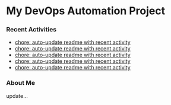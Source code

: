 # My DevOps Automation Project

### Recent Activities
<!-- activity:START -->
- [chore: auto-update readme with recent activity](https://github.com/kaigiii/mybowling-app/commit/5b498831d605183ad25cc3fb454fed674b4d9b32)
- [chore: auto-update readme with recent activity](https://github.com/kaigiii/mybowling-app/commit/2eeb9f6326b66e9caaa4c9972abe0c33dbdfd4e1)
- [chore: auto-update readme with recent activity](https://github.com/kaigiii/mybowling-app/commit/5dc8a32995d082eae3c0b26bdf23b458d0e5423e)
- [chore: auto-update readme with recent activity](https://github.com/kaigiii/mybowling-app/commit/e92fe06f8ebabe4567c0e65332fe4f8aa09b1133)
- [chore: auto-update readme with recent activity](https://github.com/kaigiii/mybowling-app/commit/72ee032608060ff0348b4211fd18f73a9a40eee0)
<!-- activity:END -->

### About Me
<!-- MYLINKS:START -->
<!-- MYLINKS:END -->

update...
